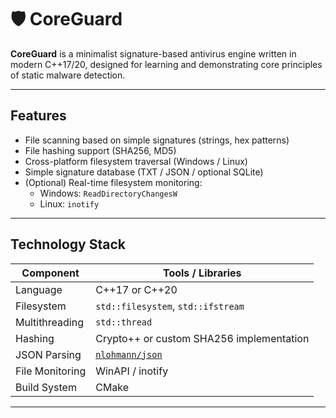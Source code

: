 # 🛡 CoreGuard

**CoreGuard** is a minimalist signature-based antivirus engine written in modern C++17/20, designed for learning and demonstrating core principles of static malware detection.

---

## Features

- File scanning based on simple signatures (strings, hex patterns)
- File hashing support (SHA256, MD5)
- Cross-platform filesystem traversal (Windows / Linux)
- Simple signature database (TXT / JSON / optional SQLite)
- (Optional) Real-time filesystem monitoring:
  - Windows: `ReadDirectoryChangesW`
  - Linux: `inotify`

---

## Technology Stack

| Component          | Tools / Libraries                                |
|--------------------|--------------------------------------------------|
| Language           | C++17 or C++20                                   |
| Filesystem         | `std::filesystem`, `std::ifstream`               |
| Multithreading     | `std::thread`                                    |
| Hashing            | Crypto++ or custom SHA256 implementation         |
| JSON Parsing       | [`nlohmann/json`](https://github.com/nlohmann/json) |
| File Monitoring    | WinAPI / inotify                                 |
| Build System       | CMake                                            |

---
